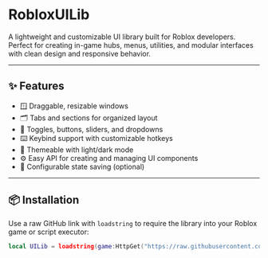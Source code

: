 # RobloxUILib

A lightweight and customizable UI library built for Roblox developers.  
Perfect for creating in-game hubs, menus, utilities, and modular interfaces with clean design and responsive behavior.

---

## ✨ Features

- 🪟 Draggable, resizable windows
- 🗂️ Tabs and sections for organized layout
- 🔘 Toggles, buttons, sliders, and dropdowns
- ⌨️ Keybind support with customizable hotkeys
- 🎨 Themeable with light/dark mode
- ⚙️ Easy API for creating and managing UI components
- 💾 Configurable state saving (optional)

---

## 📦 Installation

Use a raw GitHub link with `loadstring` to require the library into your Roblox game or script executor:

```lua
local UILib = loadstring(game:HttpGet("https://raw.githubusercontent.com/jujuuufx/CustomUILib/main/MainModule.lua"))()
